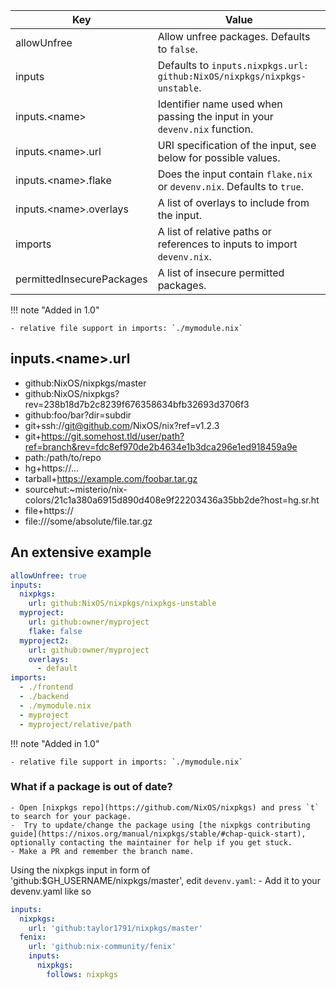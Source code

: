 
| Key                          | Value                                                                         |
| ---------------------------- | ----------------------------------------------------------------------------- |
| allowUnfree                  | Allow unfree packages. Defaults to `false`.                                   |
| inputs                       | Defaults to `inputs.nixpkgs.url: github:NixOS/nixpkgs/nixpkgs-unstable`.      |
| inputs.&lt;name&gt;          | Identifier name used when passing the input in your ``devenv.nix`` function.  |
| inputs.&lt;name&gt;.url      | URI specification of the input, see below for possible values.                |
| inputs.&lt;name&gt;.flake    | Does the input contain ``flake.nix`` or ``devenv.nix``. Defaults to ``true``. |
| inputs.&lt;name&gt;.overlays | A list of overlays to include from the input.                                 |
| imports                      | A list of relative paths or references to inputs to import ``devenv.nix``.    |
| permittedInsecurePackages    | A list of insecure permitted packages.                                        |

!!! note "Added in 1.0"

    - relative file support in imports: `./mymodule.nix`

## inputs.&lt;name&gt;.url

- github:NixOS/nixpkgs/master
- github:NixOS/nixpkgs?rev=238b18d7b2c8239f676358634bfb32693d3706f3
- github:foo/bar?dir=subdir
- git+ssh://git@github.com/NixOS/nix?ref=v1.2.3
- git+https://git.somehost.tld/user/path?ref=branch&rev=fdc8ef970de2b4634e1b3dca296e1ed918459a9e
- path:/path/to/repo
- hg+https://...
- tarball+https://example.com/foobar.tar.gz
- sourcehut:~misterio/nix-colors/21c1a380a6915d890d408e9f22203436a35bb2de?host=hg.sr.ht
- file+https://
- file:///some/absolute/file.tar.gz

## An extensive example

```yaml
allowUnfree: true
inputs:
  nixpkgs:
    url: github:NixOS/nixpkgs/nixpkgs-unstable
  myproject:
    url: github:owner/myproject
    flake: false
  myproject2:
    url: github:owner/myproject
    overlays:
      - default
imports:
  - ./frontend
  - ./backend
  - ./mymodule.nix
  - myproject
  - myproject/relative/path
```

!!! note "Added in 1.0"

    - relative file support in imports: `./mymodule.nix`

### What if a package is out of date?
    - Open [nixpkgs repo](https://github.com/NixOS/nixpkgs) and press `t` to search for your package.
    -  Try to update/change the package using [the nixpkgs contributing guide](https://nixos.org/manual/nixpkgs/stable/#chap-quick-start), optionally contacting the maintainer for help if you get stuck.
    - Make a PR and remember the branch name.
Using the nixpkgs input in form of 'github:$GH_USERNAME/nixpkgs/master', edit `devenv.yaml`:
    - Add it to your devenv.yaml like so 


```yaml
inputs:
  nixpkgs:
    url: 'github:taylor1791/nixpkgs/master'
  fenix:
    url: 'github:nix-community/fenix'
    inputs:
      nixpkgs:
        follows: nixpkgs
```



